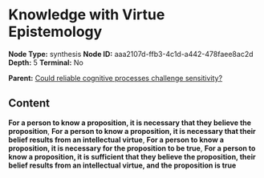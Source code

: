 # Knowledge with Virtue Epistemology

**Node Type:** synthesis
**Node ID:** aaa2107d-ffb3-4c1d-a442-478faee8ac2d
**Depth:** 5
**Terminal:** No

**Parent:** [Could reliable cognitive processes challenge sensitivity?](could-reliable-cognitive-processes-challenge-sensitivity-antithesis-a0d03947-1d44-4bb6-9158-45edda6e5d8e.md)

## Content

**For a person to know a proposition, it is necessary that they believe the proposition**, **For a person to know a proposition, it is necessary that their belief results from an intellectual virtue**, **For a person to know a proposition, it is necessary for the proposition to be true**, **For a person to know a proposition, it is sufficient that they believe the proposition, their belief results from an intellectual virtue, and the proposition is true**
